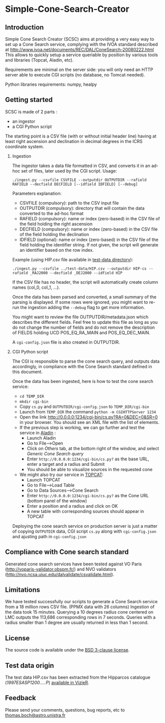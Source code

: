 Simple-Cone-Search-Creator
==========================

Introduction
------------

Simple Cone Search Creator (SCSC) aims at providing a very easy way to set up a Cone Search service, complying with the IVOA standard described at http://www.ivoa.net/documents/REC/DAL/ConeSearch-20080222.html
This allows to quickly setup a service queriable by position by various tools and libraries (Topcat, Aladin, etc).

Requirements are minimal on the server side: you will only need an HTTP server able to execute CGI scripts (no database, no Tomcat needed).

Python libraries requirements: numpy, healpy

Getting started
---------------

SCSC is made of 2 parts :

- an ingestor
- a CGI Python script 

The starting point is a CSV file (with or without initial header line) 
having at least right ascension and declination in decimal degrees in the ICRS coordinate system.

1.  Ingestion

    The ingestor takes a data file formatted in CSV, and converts it in an ad-hoc set of files, later used by the CGI script.
    Usage:
    
        ./ingest.py --csvfile CSVFILE --outputdir OUTPUTDIR --rafield RAFIELD --decfield DECFIELD [--idfield IDFIELD] [--debug]
    
    Parameters explanation:
    * CSVFILE (compulsory): path to the CSV input file
    * OUTPUTDIR (compulsory): directory that will contain the data converted to the ad-hoc format
    * RAFIELD (compulsory): name or index (zero-based) in the CSV file of the field holding the right ascension
    * DECFIELD (compulsory): name or index (zero-based) in the CSV file of the field holding the declination
    * IDFIELD (optional): name or index (zero-based) in the CSV file of the field holding the identifier string. If not given, the script will generate an identifier based on the row index.
    
    Example (using HIP.csv file available in [test-data directory](tree/master/test-data)):
    
        ./ingest.py --csvfile ../test-data/HIP.csv --outputdir HIP-cs --rafield _RAJ2000 --decfield _DEJ2000 --idfield HIP
        
    If the CSV file has no header, the script will automatically create column names (col_0, col_1, ...).
    
    Once the data has been parsed and converted, a small summary of the parsing is displayed. If some rows were ignored, 
    you might want to re-run the ingestion adding the `--debug` flag to get more information.
    
    You might want to review the file OUTPUTDIR/metadata.json which describes the different fields. Feel free to update this file 
    as long as you do not change the number of fields and do not remove the description of FIELDS holding UCD POS_EQ_RA_MAIN and POS_EQ_DEC_MAIN.
    
    A `cgi-config.json` file is also created in OUTPUTDIR.

2.  CGI Python script

    The CGI is responsible to parse the cone search query, and outputs data accordingly, in compliance with the Cone Search standard defined in this document.

    Once the data has been ingested, here is how to test the cone search service:
    * `cd TEMP_DIR`
    * `mkdir cgi-bin`
    * Copy `cs.py` and `OUTPUTDIR/cgi-config.json` to `TEMP_DIR/cgi-bin`
    * Launch from `TEMP_DIR` the command  `python -m CGIHTTPServer 1234`
    * Open the link http://0.0.0.0:1234/cgi-bin/cs.py?RA=0&DEC=0&SR=0 in your browser.
      You should see an XML file with the list of <FIELD> elements.
    * If the previous step is working, we can go further and test the service in [Aladin](http://aladin.u-strasbg.fr/) :
      + Launch Aladin
      + Go to File-->Open
      + Click on *Others* tab, at the bottom right of the window, and select *Generic Cone Search query*
      + Enter `http://0.0.0.0:1234/cgi-bin/cs.py?` as the base URL, enter a target and a radius and Submit
      + You should be able to visualize sources in the requested cone
    * We might also try our service in [TOPCAT](http://www.star.bris.ac.uk/~mbt/topcat/):
      + Launch TOPCAT
      + Go to File-->Load Table
      + Go to Data Sources-->Cone Search
      + Enter `http://0.0.0.0:1234/cgi-bin/cs.py?` as the Cone URL (bottom panel of the window)
      + Enter a position and a radius and click on OK
      + A new table with corresponding sources should appear in TOPCAT
        


    Deploying the cone search service on production server is just a matter of copying `OUTPUTDIR` data, CGI script `cs.py` along with `cgi-config.json` 
    and ajusting path in `cgi-config.json`


Compliance with Cone search standard
------------------------------------

Generated cone search services have been tested against VO Paris (http://voparis-validator.obspm.fr/) and NVO validators (http://nvo.ncsa.uiuc.edu/dalvalidate/csvalidate.html).

Limitations
-----------

We have tested successfully our scripts to generate a Cone Search service from a 18 million rows CSV file. (PPMX data with 26 columns)
Ingestion of the data took 15 minutes.
Querying a 10 degrees radius cone centered on LMC outputs the 113,686 corresponding rows in 7 seconds.
Queries with a radius smaller than 1 degree are usually returned in less than 1 second.

License
-------

The source code is available under the [BSD 3-clause license](https://github.com/tboch/Simple-Cone-Search-Creator/blob/master/LICENSE).

Test data origin
----------------

The test data HIP.csv has been extracted from the Hipparcos catalogue (_1997ESASP1200.....P_) [available in VizieR](http://vizier.u-strasbg.fr/viz-bin/VizieR-3?-source=I/239/hip_main). 

Feedback
--------

Please send your comments, questions, bug reports, etc to thomas.boch@astro.unistra.fr
